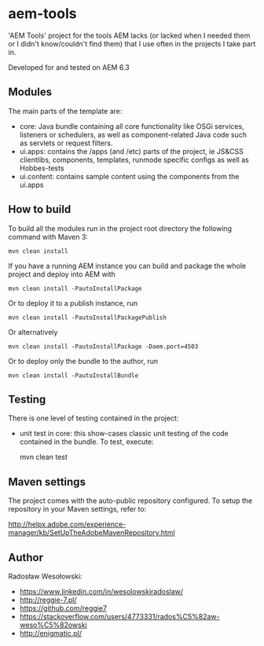 # aem-tools
'AEM Tools' project for the tools AEM lacks (or lacked when I needed them or I didn't know/couldn't find them) that I use often in the projects I take part in.

Developed for and tested on AEM 6.3

## Modules

The main parts of the template are:

* core: Java bundle containing all core functionality like OSGi services, listeners or schedulers, as well as component-related Java code such as servlets or request filters.
* ui.apps: contains the /apps (and /etc) parts of the project, ie JS&CSS clientlibs, components, templates, runmode specific configs as well as Hobbes-tests
* ui.content: contains sample content using the components from the ui.apps

## How to build

To build all the modules run in the project root directory the following command with Maven 3:

	mvn clean install

If you have a running AEM instance you can build and package the whole project and deploy into AEM with  

	mvn clean install -PautoInstallPackage

Or to deploy it to a publish instance, run

	mvn clean install -PautoInstallPackagePublish

Or alternatively

	mvn clean install -PautoInstallPackage -Daem.port=4503

Or to deploy only the bundle to the author, run

	mvn clean install -PautoInstallBundle

## Testing

There is one level of testing contained in the project:

* unit test in core: this show-cases classic unit testing of the code contained in the bundle. To test, execute:

	mvn clean test


## Maven settings

The project comes with the auto-public repository configured. To setup the repository in your Maven settings, refer to:

http://helpx.adobe.com/experience-manager/kb/SetUpTheAdobeMavenRepository.html


## Author

Radosław Wesołowski:
* https://www.linkedin.com/in/wesolowskiradoslaw/
* http://reggie-7.pl/
* https://github.com/reggie7
* https://stackoverflow.com/users/4773331/rados%C5%82aw-weso%C5%82owski
* http://enigmatic.pl/
